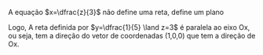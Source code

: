 A equação $x=\dfrac{z}{3}$ não define uma reta, define um plano

Logo, A reta definida por $y=\dfrac{1}{5} \land z=3$  é paralela ao eixo Ox, ou seja, tem a direção do vetor de coordenadas (1,0,0) que tem a direção de Ox.